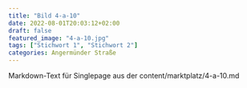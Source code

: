 ```yaml
---
title: "Bild 4-a-10"
date: 2022-08-01T20:03:12+02:00
draft: false
featured_image: "4-a-10.jpg"
tags: ["Stichwort 1", "Stichwort 2"]
categories: Angermünder Straße
---
```



Markdown-Text für Singlepage aus der content/marktplatz/4-a-10.md